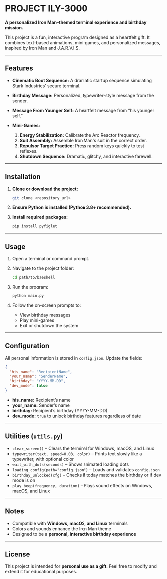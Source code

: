 # PROJECT ILY-3000

**A personalized Iron Man–themed terminal experience and birthday mission.**

This project is a fun, interactive program designed as a heartfelt gift. It combines text-based animations, mini-games, and personalized messages, inspired by Iron Man and J.A.R.V.I.S.

---

## Features

- **Cinematic Boot Sequence:** A dramatic startup sequence simulating Stark Industries’ secure terminal.
- **Birthday Message:** Personalized, typewriter-style message from the sender.
- **Message From Younger Self:** A heartfelt message from “his younger self.”
- **Mini-Games:**

  1. **Energy Stabilization:** Calibrate the Arc Reactor frequency.
  2. **Suit Assembly:** Assemble Iron Man's suit in the correct order.
  3. **Repulsor Target Practice:** Press random keys quickly to test reflexes.
  4. **Shutdown Sequence:** Dramatic, glitchy, and interactive farewell.

---

## Installation

1. **Clone or download the project:**

   ```bash
   git clone <repository_url>
   ```

2. **Ensure Python is installed (Python 3.8+ recommended).**

3. **Install required packages:**

   ```bash
   pip install pyfiglet
   ```

---

## Usage

1. Open a terminal or command prompt.

2. Navigate to the project folder:

   ```bash
   cd path/to/baeshell
   ```

3. Run the program:

   ```bash
   python main.py
   ```

4. Follow the on-screen prompts to:

   - View birthday messages
   - Play mini-games
   - Exit or shutdown the system

---

## Configuration

All personal information is stored in `config.json`. Update the fields:

```json
{
  "his_name": "RecipientName",
  "your_name": "SenderName",
  "birthday": "YYYY-MM-DD",
  "dev_mode": false
}
```

- **his_name:** Recipient’s name
- **your_name:** Sender’s name
- **birthday:** Recipient’s birthday (YYYY-MM-DD)
- **dev_mode:** `true` to unlock birthday features regardless of date

---

## Utilities (`utils.py`)

- `clear_screen()` – Clears the terminal for Windows, macOS, and Linux
- `typewriter(text, speed=0.03, color)` – Prints text slowly like a typewriter, with optional color
- `wait_with_dots(seconds)` – Shows animated loading dots
- `loading_config(path="config.json")` – Loads and validates `config.json`
- `birthday_unlocked(cfg)` – Checks if today matches the birthday or if dev mode is on
- `play_beep(frequency, duration)` – Plays sound effects on Windows, macOS, and Linux

---

## Notes

- Compatible with **Windows, macOS, and Linux** terminals
- Colors and sounds enhance the Iron Man theme
- Designed to be a **personal, interactive birthday experience**

---

## License

This project is intended for **personal use as a gift**.
Feel free to modify and extend it for educational purposes.
